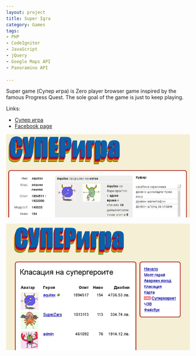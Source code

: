 ```yaml
---
layout: project
title: Super Igra
category: Games
tags:
- PHP
- CodeIgniter
- JavaScript
- jQuery
- Google Maps API
- Panoramino API

---
```


Super game (Супер игра) is Zero player browser game inspired by the famous Progress Quest. The sole goal of the game is just to keep playing.

Links:

* [Супер игра](http://super.igrii.com)
* [Facebook page](https://www.facebook.com/pages/%D0%A1%D1%83%D0%BF%D0%B5%D1%80-%D0%B8%D0%B3%D1%80%D0%B0/106780806047728)

![Screenshot 1](/img/super.igrii.com_1.png)

![Screenshot 2](/img/super.igrii.com_2.png)
